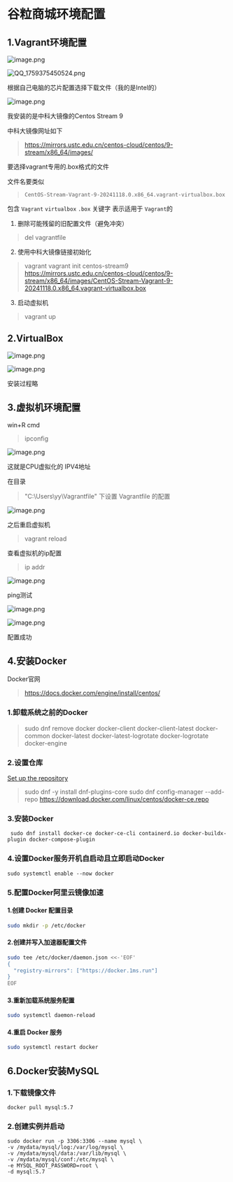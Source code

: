 # 谷粒商城环境配置

## 1.Vagrant环境配置

![image.png](http://asset.localhost/C%3A%5CUsers%5Cyy%5CAppData%5CRoaming%5Ccom.codexu.NoteGen%2Farticle%2F%2Fassets%2F97889f3f-97f5-4492-9929-ad614bae06dd.png)

![QQ_1759375450524.png](http://asset.localhost/C%3A%5CUsers%5Cyy%5CAppData%5CRoaming%5Ccom.codexu.NoteGen%2Farticle%2F%2Fassets%2F06d66945-9954-402d-9c43-882551dc356a.png)

根据自己电脑的芯片配置选择下载文件（我的是Intel的）

![image.png](http://asset.localhost/C%3A%5CUsers%5Cyy%5CAppData%5CRoaming%5Ccom.codexu.NoteGen%2Farticle%2F%2Fassets%2F1f8675d5-81ac-4293-bdc4-cc0e918f2fa0.png)

我安装的是中科大镜像的Centos Stream 9

中科大镜像网址如下

> https://mirrors.ustc.edu.cn/centos-cloud/centos/9-stream/x86_64/images/

要选择vagrant专用的.box格式的文件

文件名要类似

> `CentOS-Stream-Vagrant-9-20241118.0.x86_64.vagrant-virtualbox.box`

包含 `Vagrant`   `virtualbox` `.box` 关键字 表示适用于 `Vagrant`的

1. 删除可能残留的旧配置文件（避免冲突）

> del vagrantfile

2. 使用中科大镜像链接初始化

> vagrant vagrant init centos-stream9 https://mirrors.ustc.edu.cn/centos-cloud/centos/9-stream/x86_64/images/CentOS-Stream-Vagrant-9-20241118.0.x86_64.vagrant-virtualbox.box

3. 启动虚拟机

> vagrant up

## 2.VirtualBox

![image.png](http://asset.localhost/C%3A%5CUsers%5Cyy%5CAppData%5CRoaming%5Ccom.codexu.NoteGen%2Farticle%2F%2Fassets%2F548910b7-5fad-47e5-bb09-484c9eefd496.png)

![image.png](http://asset.localhost/C%3A%5CUsers%5Cyy%5CAppData%5CRoaming%5Ccom.codexu.NoteGen%2Farticle%2F%2Fassets%2F16679b9a-1481-4014-834f-3e840ce0d51f.png)

安装过程略

## 3.虚拟机环境配置

win+R cmd

> ipconfig

![image.png](http://asset.localhost/C%3A%5CUsers%5Cyy%5CAppData%5CRoaming%5Ccom.codexu.NoteGen%2Farticle%2F%E8%B0%B7%E7%B2%92%E5%95%86%E5%9F%8E%2Fassets%2F9c940f24-ae31-47f3-8b02-0e8ea358e81a.png)

这就是CPU虚拟化的 IPV4地址

在目录

> "C:\Users\yy\Vagrantfile" 下设置 Vagrantfile 的配置

![image.png](http://asset.localhost/C%3A%5CUsers%5Cyy%5CAppData%5CRoaming%5Ccom.codexu.NoteGen%2Farticle%2F%E8%B0%B7%E7%B2%92%E5%95%86%E5%9F%8E%2Fassets%2Fbb485347-7e9b-4f31-9424-2328827c1da3.png)

之后重启虚拟机

> vagrant reload

查看虚拟机的ip配置

> ip addr

![image.png](http://asset.localhost/C%3A%5CUsers%5Cyy%5CAppData%5CRoaming%5Ccom.codexu.NoteGen%2Farticle%2F%E8%B0%B7%E7%B2%92%E5%95%86%E5%9F%8E%2Fassets%2F94d1ee34-2262-429c-8c79-44c553d2cd2d.png)

ping测试

![image.png](http://asset.localhost/C%3A%5CUsers%5Cyy%5CAppData%5CRoaming%5Ccom.codexu.NoteGen%2Farticle%2F%E8%B0%B7%E7%B2%92%E5%95%86%E5%9F%8E%2Fassets%2F3498ba8f-0179-4605-8a4c-f0fa3e06294c.png)

![image.png](http://asset.localhost/C%3A%5CUsers%5Cyy%5CAppData%5CRoaming%5Ccom.codexu.NoteGen%2Farticle%2F%E8%B0%B7%E7%B2%92%E5%95%86%E5%9F%8E%2Fassets%2Fd9eb3939-f3e8-422a-99cc-9f214258e0f0.png)

配置成功

## 4.安装Docker

Docker官网

> https://docs.docker.com/engine/install/centos/

### 1.卸载系统之前的Docker

> sudo dnf remove docker
> docker-client
> docker-client-latest
> docker-common
> docker-latest
> docker-latest-logrotate
> docker-logrotate
> docker-engine

### 2.设置仓库

[Set up the repository](https://docs.docker.com/engine/install/centos/#set-up-the-repository)

> sudo dnf -y install dnf-plugins-core
> sudo dnf config-manager --add-repo https://download.docker.com/linux/centos/docker-ce.repo

### 3.安装Docker

```console
 sudo dnf install docker-ce docker-ce-cli containerd.io docker-buildx-plugin docker-compose-plugin
```

### 4.设置Docker服务开机自启动且立即启动Docker

```
sudo systemctl enable --now docker
```

### 5.配置Docker阿里云镜像加速

#### 1.创建 Docker 配置目录

```bash
sudo mkdir -p /etc/docker
```

#### 2.创建并写入加速器配置文件

```bash
sudo tee /etc/docker/daemon.json <<-'EOF'
{
  "registry-mirrors": ["https://docker.1ms.run"]
}
EOF
```

#### 3.重新加载系统服务配置

```bash
sudo systemctl daemon-reload
```

#### 4.重启 Docker 服务

```bash
sudo systemctl restart docker
```

## 6.Docker安装MySQL

### 1.下载镜像文件

```
docker pull mysql:5.7
```

### 2.创建实例并启动

```
sudo docker run -p 3306:3306 --name mysql \
-v /mydata/mysql/log:/var/log/mysql \
-v /mydata/mysql/data:/var/lib/mysql \
-v /mydata/mysql/conf:/etc/mysql \
-e MYSQL_ROOT_PASSWORD=root \
-d mysql:5.7
```

